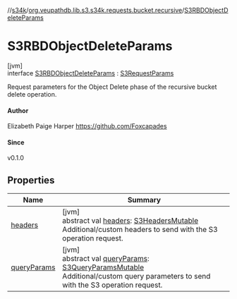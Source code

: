 //[s34k](../../../index.md)/[org.veupathdb.lib.s3.s34k.requests.bucket.recursive](../index.md)/[S3RBDObjectDeleteParams](index.md)

# S3RBDObjectDeleteParams

[jvm]\
interface [S3RBDObjectDeleteParams](index.md) : [S3RequestParams](../../org.veupathdb.lib.s3.s34k.requests/-s3-request-params/index.md)

Request parameters for the Object Delete phase of the recursive bucket delete operation.

#### Author

Elizabeth Paige Harper https://github.com/Foxcapades

#### Since

v0.1.0

## Properties

| Name | Summary |
|---|---|
| [headers](../../org.veupathdb.lib.s3.s34k.requests/-s3-request-params/headers.md) | [jvm]<br>abstract val [headers](../../org.veupathdb.lib.s3.s34k.requests/-s3-request-params/headers.md): [S3HeadersMutable](../../org.veupathdb.lib.s3.s34k.fields.headers/-s3-headers-mutable/index.md)<br>Additional/custom headers to send with the S3 operation request. |
| [queryParams](../../org.veupathdb.lib.s3.s34k.requests/-s3-request-params/query-params.md) | [jvm]<br>abstract val [queryParams](../../org.veupathdb.lib.s3.s34k.requests/-s3-request-params/query-params.md): [S3QueryParamsMutable](../../org.veupathdb.lib.s3.s34k.fields.query_params/-s3-query-params-mutable/index.md)<br>Additional/custom query parameters to send with the S3 operation request. |
